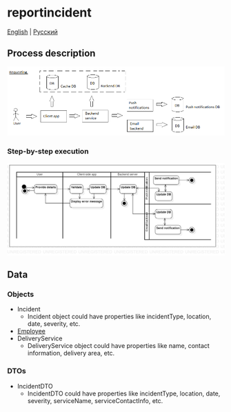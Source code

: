 # reportincident 

[English](reportincident.md) | [Русский](reportincident.ru.md)

## Process description

![requesting_overall](../../img/requesting_overall.png)

### Step-by-step execution

![warehouse.reportincident](../../img/activitydiagrams/warehouse.reportincident.png)

## Data

### Objects

- Incident
    - Incident object could have properties like incidentType, location, date, severity, etc. 
- [Employee](https://github.com/alexeysp11/workflow-lib/blob/main/docs/Models/Business/InformationSystem/Employee.md)
- DeliveryService
    - DeliveryService object could have properties like name, contact information, delivery area, etc. 

### DTOs

- IncidentDTO
    - IncidentDTO could have properties like incidentType, location, date, severity, serviceName, serviceContactInfo, etc.
